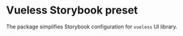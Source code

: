 # Vueless Storybook preset

The package simplifies Storybook configuration for `vueless` UI library.

